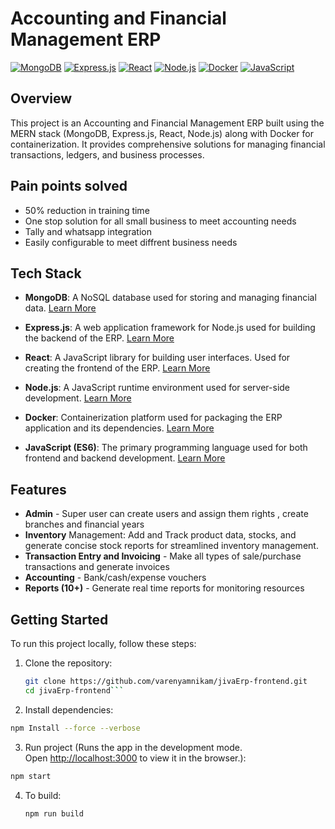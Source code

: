 # Accounting and Financial Management ERP

[![MongoDB](https://img.shields.io/badge/MongoDB-4%2B-brightgreen)](https://www.mongodb.com/)
[![Express.js](https://img.shields.io/badge/Express.js-4%2B-lightgrey)](https://expressjs.com/)
[![React](https://img.shields.io/badge/React-16%2B-blue)](https://reactjs.org/)
[![Node.js](https://img.shields.io/badge/Node.js-14%2B-green)](https://nodejs.org/)
[![Docker](https://img.shields.io/badge/Docker-19%2B-blue)](https://www.docker.com/)
[![JavaScript](https://img.shields.io/badge/JavaScript-ES6-yellow)](https://developer.mozilla.org/en-US/docs/Web/JavaScript)

## Overview

This project is an Accounting and Financial Management ERP built using the MERN stack (MongoDB, Express.js, React, Node.js) along with Docker for containerization. It provides comprehensive solutions for managing financial transactions, ledgers, and business processes.

## Pain points solved

- 50% reduction in training time
- One stop solution for all small business to meet accounting needs
- Tally and whatsapp integration
- Easily configurable to meet diffrent business needs



## Tech Stack

- **MongoDB**: A NoSQL database used for storing and managing financial data. [Learn More](https://www.mongodb.com/)

- **Express.js**: A web application framework for Node.js used for building the backend of the ERP. [Learn More](https://expressjs.com/)

- **React**: A JavaScript library for building user interfaces. Used for creating the frontend of the ERP. [Learn More](https://reactjs.org/)

- **Node.js**: A JavaScript runtime environment used for server-side development. [Learn More](https://nodejs.org/)

- **Docker**: Containerization platform used for packaging the ERP application and its dependencies. [Learn More](https://www.docker.com/)

- **JavaScript (ES6)**: The primary programming language used for both frontend and backend development. [Learn More](https://developer.mozilla.org/en-US/docs/Web/JavaScript)

## Features
- **Admin** - Super user can create users and assign them rights , create branches and financial years
- **Inventory** Management: Add and Track product data, stocks, and generate concise stock reports for streamlined inventory management.
- **Transaction Entry and Invoicing** - Make all types of sale/purchase transactions and generate invoices 
- **Accounting** - Bank/cash/expense vouchers
- **Reports (10+)** - Generate real time reports for monitoring resources

## Getting Started

To run this project locally, follow these steps:

1. Clone the repository:
   ```bash
   git clone https://github.com/varenyamnikam/jivaErp-frontend.git
   cd jivaErp-frontend```
2. Install dependencies:
  ```bash
  npm Install --force --verbose
```
3. Run project (Runs the app in the development mode.\
Open [http://localhost:3000](http://localhost:3000) to view it in the browser.):
  ```bash
  npm start
```
4. To build:
   ```bash
   npm run build
